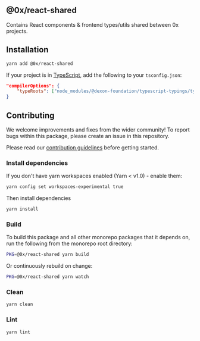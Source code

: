 ## @0x/react-shared

Contains React components & frontend types/utils shared between 0x projects.

## Installation

```bash
yarn add @0x/react-shared
```

If your project is in [TypeScript](https://www.typescriptlang.org/), add the following to your `tsconfig.json`:

```json
"compilerOptions": {
    "typeRoots": ["node_modules/@dexon-foundation/typescript-typings/types", "node_modules/@types"],
}
```

## Contributing

We welcome improvements and fixes from the wider community! To report bugs within this package, please create an issue in this repository.

Please read our [contribution guidelines](../../CONTRIBUTING.md) before getting started.

### Install dependencies

If you don't have yarn workspaces enabled (Yarn < v1.0) - enable them:

```bash
yarn config set workspaces-experimental true
```

Then install dependencies

```bash
yarn install
```

### Build

To build this package and all other monorepo packages that it depends on, run the following from the monorepo root directory:

```bash
PKG=@0x/react-shared yarn build
```

Or continuously rebuild on change:

```bash
PKG=@0x/react-shared yarn watch
```

### Clean

```bash
yarn clean
```

### Lint

```bash
yarn lint
```
